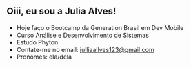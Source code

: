 ## Oiii, eu sou a Julia Alves!


- Hoje faço o Bootcamp da Generation Brasil em Dev Mobile
- Curso Análise e Desenvolvimento de Sistemas
- Estudo Phyton
- Contate-me no email: julliaallves123@gmail.com
- Pronomes: ela/dela

